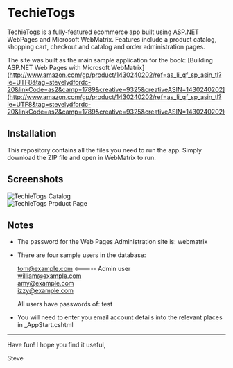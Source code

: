 # TechieTogs #

TechieTogs is a fully-featured ecommerce app built using ASP.NET WebPages and Microsoft WebMatrix. Features include a product catalog, shopping cart, checkout and catalog and order administration pages.

The site was built as the main sample application for the book: [Building ASP.NET Web Pages with Microsoft WebMatrix](http://www.amazon.com/gp/product/1430240202/ref=as_li_qf_sp_asin_tl?ie=UTF8&tag=stevelydfordc-20&linkCode=as2&camp=1789&creative=9325&creativeASIN=1430240202](http://www.amazon.com/gp/product/1430240202/ref=as_li_qf_sp_asin_tl?ie=UTF8&tag=stevelydfordc-20&linkCode=as2&camp=1789&creative=9325&creativeASIN=1430240202)

## Installation ##
This repository contains all the files you need to run the app. Simply download the ZIP file and open in WebMatrix to run.

## Screenshots ##

![TechieTogs Catalog](http://blog.stevelydford.com/content/techietogs/catalog.png)  
![TechieTogs Product Page](http://blog.stevelydford.com/content/techietogs/product.png)

## Notes ##

- The password for the Web Pages Administration site is: webmatrix

- There are four sample users in the database:

    tom@example.com  <----- Admin user  
    william@example.com  
    amy@example.com  
    izzy@example.com  

    All users have passwords of: test

- You will need to enter you email account details into the relevant places in _AppStart.cshtml


- - -


Have fun! I hope you find it useful,

Steve